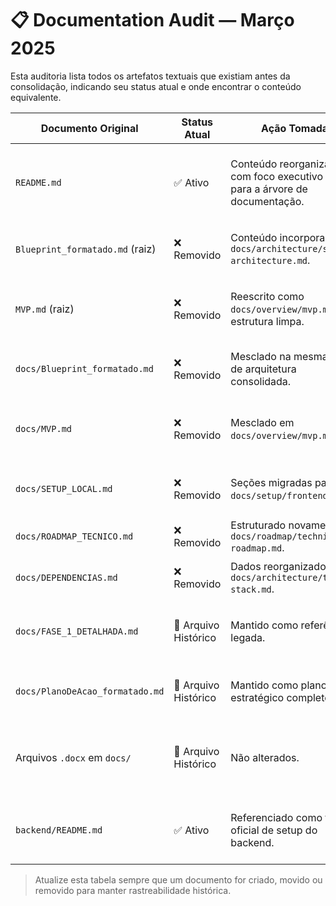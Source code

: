 # 📋 Documentation Audit — Março 2025

Esta auditoria lista todos os artefatos textuais que existiam antes da consolidação, indicando seu status atual e onde encontrar o conteúdo equivalente.

| Documento Original | Status Atual | Ação Tomada | Observações |
| --- | --- | --- | --- |
| `README.md` | ✅ Ativo | Conteúdo reorganizado, com foco executivo e links para a árvore de documentação. | Seções detalhadas migradas para `docs/` para evitar duplicação. |
| `Blueprint_formatado.md` (raiz) | ❌ Removido | Conteúdo incorporado em `docs/architecture/system-architecture.md`. | Mantida apenas a versão consolidada. |
| `MVP.md` (raiz) | ❌ Removido | Reescrito como `docs/overview/mvp.md` com estrutura limpa. | Antigo arquivo duplicado e mal formatado. |
| `docs/Blueprint_formatado.md` | ❌ Removido | Mesclado na mesma fonte de arquitetura consolidada. | Eliminada redundância com arquivo raiz. |
| `docs/MVP.md` | ❌ Removido | Mesclado em `docs/overview/mvp.md`. | Layout antigo corrompido; substituído por narrativa resumida. |
| `docs/SETUP_LOCAL.md` | ❌ Removido | Seções migradas para `docs/setup/frontend.md`. | Scripts duplicados com README antigo. |
| `docs/ROADMAP_TECNICO.md` | ❌ Removido | Estruturado novamente em `docs/roadmap/technical-roadmap.md`. | Cronograma reorganizado por fases. |
| `docs/DEPENDENCIAS.md` | ❌ Removido | Dados reorganizados em `docs/architecture/tech-stack.md`. | Tabelas revisadas e atualizadas. |
| `docs/FASE_1_DETALHADA.md` | 📁 Arquivo Histórico | Mantido como referência legada. | Linkado a partir do índice como relatório histórico. |
| `docs/PlanoDeAcao_formatado.md` | 📁 Arquivo Histórico | Mantido como plano estratégico completo. | Referenciado na nova árvore sob "Estratégia". |
| Arquivos `.docx` em `docs/` | 📁 Arquivo Histórico | Não alterados. | Requerem ferramentas externas; mantidos para consulta. |
| `backend/README.md` | ✅ Ativo | Referenciado como fonte oficial de setup do backend. | Não duplicado em `docs/` para evitar divergência. |

> Atualize esta tabela sempre que um documento for criado, movido ou removido para manter rastreabilidade histórica.
